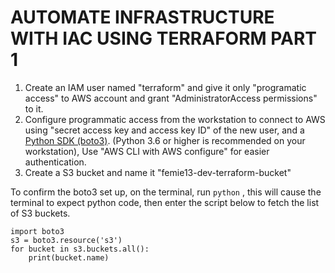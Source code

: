 # AUTOMATE INFRASTRUCTURE WITH IAC USING TERRAFORM PART 1

1. Create an IAM user named "terraform" and give it only "programatic access" to AWS account and grant "AdministratorAccess permissions" to it.
2. Configure programmatic access from the workstation to connect to AWS using "secret access key and access key ID" of the new user, and a <a href="https://boto3.amazonaws.com/v1/documentation/api/latest/guide/quickstart.html">Python SDK (boto3)</a>. (Python 3.6 or higher is recommended on your workstation), Use "AWS CLI with AWS configure" for easier authentication.
3. Create a S3 bucket and name it "femie13-dev-terraform-bucket"

To confirm the boto3 set up, on the terminal, run `python` , this will cause the terminal to expect python code, then enter the script below to fetch the list of S3 buckets.

```
import boto3
s3 = boto3.resource('s3')
for bucket in s3.buckets.all():
    print(bucket.name)
```





